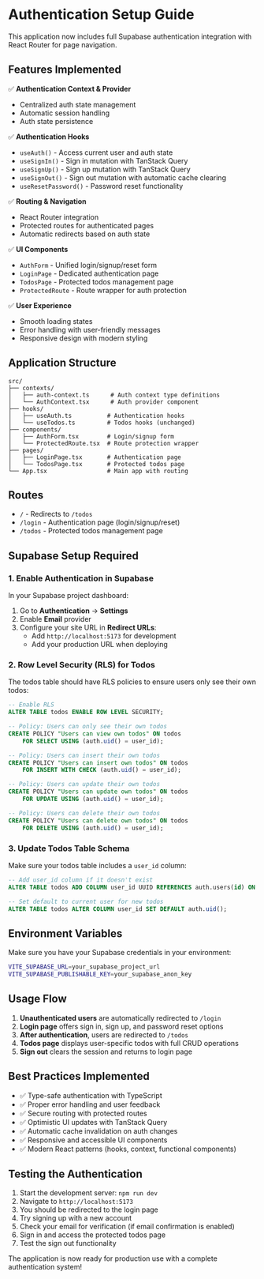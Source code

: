 # Authentication Setup Guide

This application now includes full Supabase authentication integration with React Router for page navigation.

## Features Implemented

✅ **Authentication Context & Provider**

- Centralized auth state management
- Automatic session handling
- Auth state persistence

✅ **Authentication Hooks**

- `useAuth()` - Access current user and auth state
- `useSignIn()` - Sign in mutation with TanStack Query
- `useSignUp()` - Sign up mutation with TanStack Query
- `useSignOut()` - Sign out mutation with automatic cache clearing
- `useResetPassword()` - Password reset functionality

✅ **Routing & Navigation**

- React Router integration
- Protected routes for authenticated pages
- Automatic redirects based on auth state

✅ **UI Components**

- `AuthForm` - Unified login/signup/reset form
- `LoginPage` - Dedicated authentication page
- `TodosPage` - Protected todos management page
- `ProtectedRoute` - Route wrapper for auth protection

✅ **User Experience**

- Smooth loading states
- Error handling with user-friendly messages
- Responsive design with modern styling

## Application Structure

```
src/
├── contexts/
│   ├── auth-context.ts      # Auth context type definitions
│   └── AuthContext.tsx      # Auth provider component
├── hooks/
│   ├── useAuth.ts          # Authentication hooks
│   └── useTodos.ts         # Todos hooks (unchanged)
├── components/
│   ├── AuthForm.tsx        # Login/signup form
│   └── ProtectedRoute.tsx  # Route protection wrapper
├── pages/
│   ├── LoginPage.tsx       # Authentication page
│   └── TodosPage.tsx       # Protected todos page
└── App.tsx                 # Main app with routing
```

## Routes

- `/` - Redirects to `/todos`
- `/login` - Authentication page (login/signup/reset)
- `/todos` - Protected todos management page

## Supabase Setup Required

### 1. Enable Authentication in Supabase

In your Supabase project dashboard:

1. Go to **Authentication** → **Settings**
2. Enable **Email** provider
3. Configure your site URL in **Redirect URLs**:
   - Add `http://localhost:5173` for development
   - Add your production URL when deploying

### 2. Row Level Security (RLS) for Todos

The todos table should have RLS policies to ensure users only see their own todos:

```sql
-- Enable RLS
ALTER TABLE todos ENABLE ROW LEVEL SECURITY;

-- Policy: Users can only see their own todos
CREATE POLICY "Users can view own todos" ON todos
    FOR SELECT USING (auth.uid() = user_id);

-- Policy: Users can insert their own todos
CREATE POLICY "Users can insert own todos" ON todos
    FOR INSERT WITH CHECK (auth.uid() = user_id);

-- Policy: Users can update their own todos
CREATE POLICY "Users can update own todos" ON todos
    FOR UPDATE USING (auth.uid() = user_id);

-- Policy: Users can delete their own todos
CREATE POLICY "Users can delete own todos" ON todos
    FOR DELETE USING (auth.uid() = user_id);
```

### 3. Update Todos Table Schema

Make sure your todos table includes a `user_id` column:

```sql
-- Add user_id column if it doesn't exist
ALTER TABLE todos ADD COLUMN user_id UUID REFERENCES auth.users(id) ON DELETE CASCADE;

-- Set default to current user for new todos
ALTER TABLE todos ALTER COLUMN user_id SET DEFAULT auth.uid();
```

## Environment Variables

Make sure you have your Supabase credentials in your environment:

```bash
VITE_SUPABASE_URL=your_supabase_project_url
VITE_SUPABASE_PUBLISHABLE_KEY=your_supabase_anon_key
```

## Usage Flow

1. **Unauthenticated users** are automatically redirected to `/login`
2. **Login page** offers sign in, sign up, and password reset options
3. **After authentication**, users are redirected to `/todos`
4. **Todos page** displays user-specific todos with full CRUD operations
5. **Sign out** clears the session and returns to login page

## Best Practices Implemented

- ✅ Type-safe authentication with TypeScript
- ✅ Proper error handling and user feedback
- ✅ Secure routing with protected routes
- ✅ Optimistic UI updates with TanStack Query
- ✅ Automatic cache invalidation on auth changes
- ✅ Responsive and accessible UI components
- ✅ Modern React patterns (hooks, context, functional components)

## Testing the Authentication

1. Start the development server: `npm run dev`
2. Navigate to `http://localhost:5173`
3. You should be redirected to the login page
4. Try signing up with a new account
5. Check your email for verification (if email confirmation is enabled)
6. Sign in and access the protected todos page
7. Test the sign out functionality

The application is now ready for production use with a complete authentication system!
